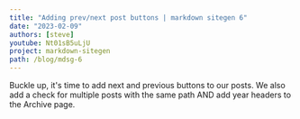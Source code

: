 ```yaml
---
title: "Adding prev/next post buttons | markdown sitegen 6"
date: "2023-02-09"
authors: [steve]
youtube: Nt01sB5uLjU
project: markdown-sitegen
path: /blog/mdsg-6
---
```


<YouTubePlayer youtubeLink={frontmatter.youtube} />

Buckle up, it's time to add next and previous buttons to our posts. We also add a check for multiple posts with the same path AND add year headers to the Archive page.
